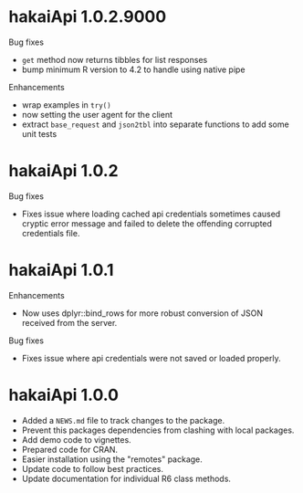 # hakaiApi 1.0.2.9000

Bug fixes
* `get` method now returns tibbles for list responses
* bump minimum R version to 4.2 to handle using native pipe


Enhancements

* wrap examples in `try()`
* now setting the user agent for the client
* extract `base_request` and `json2tbl` into separate functions to add some unit tests


# hakaiApi 1.0.2

Bug fixes

* Fixes issue where loading cached api credentials sometimes caused cryptic error message and failed to delete the offending corrupted credentials file.

# hakaiApi 1.0.1

Enhancements

* Now uses dplyr::bind_rows for more robust conversion of JSON received from the server.

Bug fixes

* Fixes issue where api credentials were not saved or loaded properly.

# hakaiApi 1.0.0

* Added a `NEWS.md` file to track changes to the package.
* Prevent this packages dependencies from clashing with local packages.
* Add demo code to vignettes.
* Prepared code for CRAN.
* Easier installation using the "remotes" package.
* Update code to follow best practices.
* Update documentation for individual R6 class methods.
